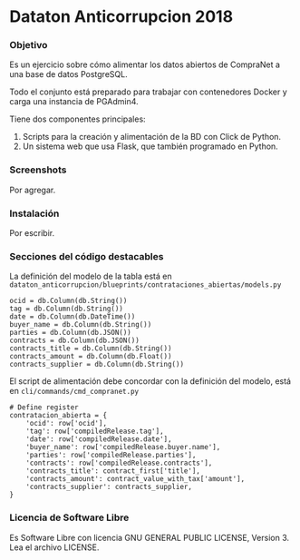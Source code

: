 
# Dataton Anticorrupcion 2018

### Objetivo

Es un ejercicio sobre cómo alimentar los datos abiertos de CompraNet a una base de datos PostgreSQL.

Todo el conjunto está preparado para trabajar con contenedores Docker y carga una instancia de PGAdmin4.

Tiene dos componentes principales:

1. Scripts para la creación y alimentación de la BD con Click de Python.
2. Un sistema web que usa Flask, que también programado en Python.

### Screenshots

Por agregar.

### Instalación

Por escribir.

### Secciones del código destacables

La definición del modelo de la tabla está en `dataton_anticorrupcion/blueprints/contrataciones_abiertas/models.py`

    ocid = db.Column(db.String())
    tag = db.Column(db.String())
    date = db.Column(db.DateTime())
    buyer_name = db.Column(db.String())
    parties = db.Column(db.JSON())
    contracts = db.Column(db.JSON())
    contracts_title = db.Column(db.String())
    contracts_amount = db.Column(db.Float())
    contracts_supplier = db.Column(db.String())

El script de alimentación debe concordar con la definición del modelo, está en `cli/commands/cmd_compranet.py`

    # Define register
    contratacion_abierta = {
        'ocid': row['ocid'],
        'tag': row['compiledRelease.tag'],
        'date': row['compiledRelease.date'],
        'buyer_name': row['compiledRelease.buyer.name'],
        'parties': row['compiledRelease.parties'],
        'contracts': row['compiledRelease.contracts'],
        'contracts_title': contract_first['title'],
        'contracts_amount': contract_value_with_tax['amount'],
        'contracts_supplier': contracts_supplier,
    }

### Licencia de Software Libre

Es Software Libre con licencia GNU GENERAL PUBLIC LICENSE, Version 3. Lea el archivo LICENSE.
